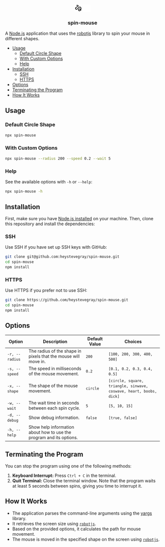 <br/>

<div align="center">
  <img src="./public/logo.png#gh-light-mode-only" />
  <img src="./public/logo-white.png#gh-dark-mode-only" />
</div>
<div align="center">
  <h3>spin-mouse</h3>
</div>

A [Node.js](https://nodejs.org/en) application that uses the [robotjs](https://github.com/octalmage/robotjs?tab=readme-ov-file) library to spin your mouse in different shapes.

- [Usage](#usage)
	- [Default Circle Shape](#default-circle-shape)
	- [With Custom Options](#with-custom-options)
	- [Help](#help)
- [Installation](#installation)
	- [SSH](#ssh)
	- [HTTPS](#https)
- [Options](#options)
- [Terminating the Program](#terminating-the-program)
- [How It Works](#how-it-works)

## Usage

### Default Circle Shape

```bash
npx spin-mouse
```

### With Custom Options

```bash
npx spin-mouse --radius 200 --speed 0.2 --wait 5
```

### Help
See the available options with `-h` or `--help`:

```bash
npx spin-mouse -h
```

## Installation

First, make sure you have [Node.js installed](https://nodejs.org/en/download/package-manager) on your machine. Then, clone this repository and install the dependencies:

### SSH
Use SSH if you have set up SSH keys with GitHub:

```bash
git clone git@github.com:heystevegray/spin-mouse.git
cd spin-mouse
npm install
```

### HTTPS
Use HTTPS if you prefer not to use SSH:

```bash
git clone https://github.com/heystevegray/spin-mouse.git
cd spin-mouse
npm install
```

## Options

| Option               | Description                                                                 | Default Value | Choices                                      |
|----------------------|-----------------------------------------------------------------------------|---------------|----------------------------------------------|
| `-r, --radius`       | The radius of the shape in pixels that the mouse will move in.             | `200`         | `[100, 200, 300, 400, 500]`                 |
| `-s, --speed`        | The speed in milliseconds of the mouse movement.                          | `0.2`         | `[0.1, 0.2, 0.3, 0.4, 0.5]`                 |
| `-x, --shape`        | The shape of the mouse movement.                                           | `circle`      | `[circle, square, triangle, sinwave, coswave, heart, boobs, dick]` |
| `-w, --wait`         | The wait time in seconds between each spin cycle.                         | `5`           | `[5, 10, 15]`                               |
| `-d, --debug`        | Show debug information.                                                   | `false`       | `[true, false]`                             |
| `-h, --help`         | Show help information about how to use the program and its options.       |               |                                              |

## Terminating the Program

You can stop the program using one of the following methods:

1. **Keyboard Interrupt:** Press `Ctrl + C` in the terminal.
2. **Quit Terminal:** Close the terminal window. Note that the program waits at least 5 seconds between spins, giving you time to interrupt it.

## How It Works

- The application parses the command-line arguments using the [yargs](https://www.npmjs.com/package/yargs) library.
- It retrieves the screen size using [`robotjs`](https://github.com/octalmage/robotjs?tab=readme-ov-file).
- Based on the provided options, it calculates the path for mouse movement.
- The mouse is moved in the specified shape on the screen using [`robotjs`](https://github.com/octalmage/robotjs?tab=readme-ov-file).
